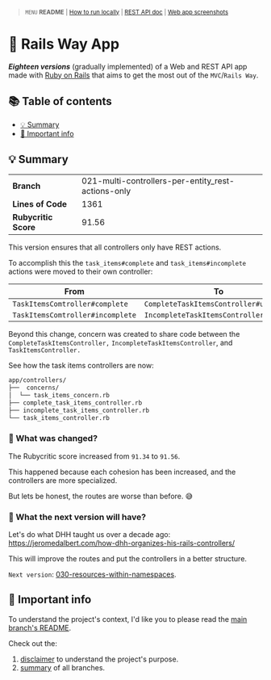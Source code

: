 <small>

> `MENU` **README** | [How to run locally](./docs/00_INSTALLATION.md) | [REST API doc](./docs/01_REST_API_DOC.md) | [Web app screenshots](./docs/02_WEB_APP_SCREENSHOTS.md)

</small>

# 🚆 Rails Way App <!-- omit in toc -->

_**Eighteen versions**_ (gradually implemented) of a Web and REST API app made with [Ruby on Rails](https://guides.rubyonrails.org/) that aims to get the most out of the `MVC`/`Rails Way`.

## 📚 Table of contents <!-- omit in toc -->

- [💡 Summary](#-summary)
- [📣 Important info](#-important-info)

## 💡 Summary

<table>
  <tr><td><strong>Branch</strong></td><td>021-multi-controllers-per-entity_rest-actions-only</td></tr>
  <tr><td><strong>Lines of Code</strong></td><td>1361</td></tr>
  <tr><td><strong>Rubycritic Score</strong></td><td>91.56</td></tr>
</table>

This version ensures that all controllers only have REST actions.

To accomplish this the `task_items#complete` and `task_items#incomplete` actions were moved to their own controller:

| From                             | To                                     |
| -------------------------------- | -------------------------------------- |
| `TaskItemsComtroller#complete`   | `CompleteTaskItemsController#update`   |
| `TaskItemsComtroller#incomplete` | `IncompleteTaskItemsController#update` |

Beyond this change, concern was created to share code between the `CompleteTaskItemsController,` `IncompleteTaskItemsController`, and `TaskItemsController.`

See how the task items controllers are now:

```sh
app/controllers/
├──  concerns/
│  └── task_items_concern.rb
├── complete_task_items_controller.rb
├── incomplete_task_items_controller.rb
└── task_items_controller.rb
```

### 🤔 What was changed? <!-- omit in toc -->

The Rubycritic score increased from `91.34` to `91.56`.

This happened because each cohesion has been increased, and the controllers are more specialized.

But lets be honest, the routes are worse than before. 😅

### 🔎 What the next version will have? <!-- omit in toc -->

Let's do what DHH taught us over a decade ago: https://jeromedalbert.com/how-dhh-organizes-his-rails-controllers/

This will improve the routes and put the controllers in a better structure.

`Next version`: [030-resources-within-namespaces](https://github.com/solid-process/rails-way-app/tree/030-resources-within-namespaces?tab=readme-ov-file).

## 📣 Important info

To understand the project's context, I'd like you to please read the [main branch's README](https://github.com/solid-process/rails-way-app/tree/main?tab=readme-ov-file).

Check out the:
1. [disclaimer](https://github.com/solid-process/rails-way-app/tree/main?tab=readme-ov-file#-disclaimer) to understand the project's purpose.
2. [summary](https://github.com/solid-process/rails-way-app/tree/main?tab=readme-ov-file#-repository-branches) of all branches.
